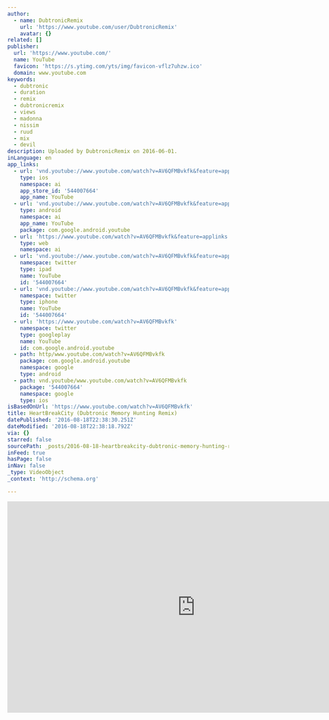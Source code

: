 ```yaml
---
author:
  - name: DubtronicRemix
    url: 'https://www.youtube.com/user/DubtronicRemix'
    avatar: {}
related: []
publisher:
  url: 'https://www.youtube.com/'
  name: YouTube
  favicon: 'https://s.ytimg.com/yts/img/favicon-vflz7uhzw.ico'
  domain: www.youtube.com
keywords:
  - dubtronic
  - duration
  - remix
  - dubtronicremix
  - views
  - madonna
  - nissim
  - ruud
  - mix
  - devil
description: Uploaded by DubtronicRemix on 2016-06-01.
inLanguage: en
app_links:
  - url: 'vnd.youtube://www.youtube.com/watch?v=AV6QFMBvkfk&feature=applinks'
    type: ios
    namespace: ai
    app_store_id: '544007664'
    app_name: YouTube
  - url: 'vnd.youtube://www.youtube.com/watch?v=AV6QFMBvkfk&feature=applinks'
    type: android
    namespace: ai
    app_name: YouTube
    package: com.google.android.youtube
  - url: 'https://www.youtube.com/watch?v=AV6QFMBvkfk&feature=applinks'
    type: web
    namespace: ai
  - url: 'vnd.youtube://www.youtube.com/watch?v=AV6QFMBvkfk&feature=applinks'
    namespace: twitter
    type: ipad
    name: YouTube
    id: '544007664'
  - url: 'vnd.youtube://www.youtube.com/watch?v=AV6QFMBvkfk&feature=applinks'
    namespace: twitter
    type: iphone
    name: YouTube
    id: '544007664'
  - url: 'https://www.youtube.com/watch?v=AV6QFMBvkfk'
    namespace: twitter
    type: googleplay
    name: YouTube
    id: com.google.android.youtube
  - path: http/www.youtube.com/watch?v=AV6QFMBvkfk
    package: com.google.android.youtube
    namespace: google
    type: android
  - path: vnd.youtube/www.youtube.com/watch?v=AV6QFMBvkfk
    package: '544007664'
    namespace: google
    type: ios
isBasedOnUrl: 'https://www.youtube.com/watch?v=AV6QFMBvkfk'
title: HeartBreakCity (Dubtronic Memory Hunting Remix)
datePublished: '2016-08-18T22:38:30.251Z'
dateModified: '2016-08-18T22:38:18.792Z'
via: {}
starred: false
sourcePath: _posts/2016-08-18-heartbreakcity-dubtronic-memory-hunting-remix.md
inFeed: true
hasPage: false
inNav: false
_type: VideoObject
_context: 'http://schema.org'

---
```

<iframe src="https://cdn.embedly.com/widgets/media.html?src=https%3A%2F%2Fwww.youtube.com%2Fembed%2FAV6QFMBvkfk%3Ffeature%3Doembed&amp;url=http%3A%2F%2Fwww.youtube.com%2Fwatch%3Fv%3DAV6QFMBvkfk&amp;image=https%3A%2F%2Fi.ytimg.com%2Fvi%2FAV6QFMBvkfk%2Fhqdefault.jpg&amp;key=b7d04c9b404c499eba89ee7072e1c4f7&amp;type=text%2Fhtml&amp;schema=youtube" width="854" height="480" scrolling="no" frameborder="0" allowfullscreen="" style=""></iframe>